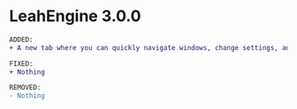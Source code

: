 # LeahEngine 3.0.0
```diff
ADDED:
+ A new tab where you can quickly navigate windows, change settings, add objects, **and tons more**.

FIXED:
+ Nothing

REMOVED:
- Nothing

```
